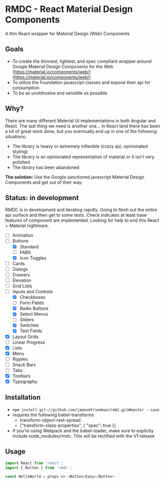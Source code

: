 # RMDC - React Material Design Components
A thin React wrapper for Material Design (Web) Components

## Goals
- To create the thinnest, lightest, and spec compliant wrapper around Google Material Design Components for the Web [https://material.io/components/web/](https://material.io/components/web/)
- To utilize the Foundation javascript classes and expose their api for consumption
- To be as unobtrusive and sensible as possible.

## Why?
There are many different Material UI implementations in both Angular and React. The last thing we need is another one... In React land there has been a lot of great work done, but you eventually end up in one of the following situations:
 - The library is heavy or extremely inflexible (crazy api, opinionated styling)
 - The library is an opinionated representation of material or it isn't very polished
 - The library has been abandoned
 
**The solution:** Use the Google sanctioned javascript Material Design Components and get out of their way.

## Status: in development
RMDC is in development and iterating rapidly. Going to flesh out the entire api surface and then get to some tests. Check indicates at least base features of component are implemented. Looking for help to end this React + Material nightmare.

- [ ] Animation
- [ ] Buttons
  - [x] Standard
  - [ ] FABS
  - [x] Icon Toggles
- [ ] Cards
- [ ] Dialogs
- [ ] Drawers
- [ ] Elevation
- [ ] Grid Lists
- [ ] Inputs and Controls
  - [x] Checkboxes
  - [ ] Form Fields
  - [x] Radio Buttons
  - [x] Select Menus
  - [ ] Sliders
  - [x] Switches
  - [x] Text Fields
- [x] Layout Grids
- [ ] Linear Progress
- [x] Lists
- [x] Menu
- [ ] Ripples
- [ ] Snack Bars
- [ ] Tabs
- [x] Toolbars
- [x] Typography

## Installation
- `npm install git://github.com/jamesmfriedman/rmdc.git#master --save`
- requires the following babel-transforms
  - transform-object-rest-spread
  - ["transform-class-properties", { "spec": true }]
- if you're using Webpack and the babel-loader, make sure to explicity include node_modules/rmdc. This will be rectified with the V1 release

## Usage
```javascript
import React from 'react';
import { Button } from 'rmdc';

const HelloWorld = props => <Button>Easy</Button>
```
